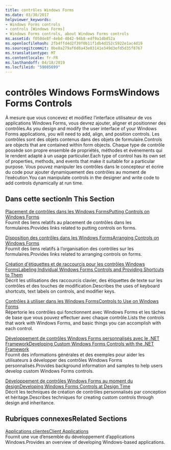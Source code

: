 ```yaml
---
title: contrôles Windows Forms
ms.date: 03/30/2017
helpviewer_keywords:
- Windows Forms controls
- controls [Windows Forms]
- Windows Forms controls, about Windows Forms controls
ms.assetid: f050de8f-4ebd-4042-94b8-edf9a1dbd52a
ms.openlocfilehash: 2fb4ffd4d2f39f0b11f1db4d152c5922e1ac4d19
ms.sourcegitcommit: 0be8a279af6d8a43e03141e349d3efd5d35f8767
ms.translationtype: MT
ms.contentlocale: fr-FR
ms.lasthandoff: 04/18/2019
ms.locfileid: "59085699"
---
```

# <a name="windows-forms-controls"></a><span data-ttu-id="7d5fd-102">contrôles Windows Forms</span><span class="sxs-lookup"><span data-stu-id="7d5fd-102">Windows Forms Controls</span></span>
<span data-ttu-id="7d5fd-103">À mesure que vous concevez et modifiez l’interface utilisateur de vos applications Windows Forms, vous devrez ajouter, aligner et positionner des contrôles.</span><span class="sxs-lookup"><span data-stu-id="7d5fd-103">As you design and modify the user interface of your Windows Forms applications, you will need to add, align, and position controls.</span></span> <span data-ttu-id="7d5fd-104">Les contrôles sont des objets contenus dans des objets de formulaire.</span><span class="sxs-lookup"><span data-stu-id="7d5fd-104">Controls are objects that are contained within form objects.</span></span> <span data-ttu-id="7d5fd-105">Chaque type de contrôle possède son propre ensemble de propriétés, méthodes et événements qui le rendent adapté à un usage particulier.</span><span class="sxs-lookup"><span data-stu-id="7d5fd-105">Each type of control has its own set of properties, methods, and events that make it suitable for a particular purpose.</span></span> <span data-ttu-id="7d5fd-106">Vous pouvez manipuler les contrôles dans le concepteur et écrire du code pour ajouter dynamiquement des contrôles au moment de l’exécution.</span><span class="sxs-lookup"><span data-stu-id="7d5fd-106">You can manipulate controls in the designer and write code to add controls dynamically at run time.</span></span>  
  
## <a name="in-this-section"></a><span data-ttu-id="7d5fd-107">Dans cette section</span><span class="sxs-lookup"><span data-stu-id="7d5fd-107">In This Section</span></span>  
 [<span data-ttu-id="7d5fd-108">Placement de contrôles dans les Windows Forms</span><span class="sxs-lookup"><span data-stu-id="7d5fd-108">Putting Controls on Windows Forms</span></span>](putting-controls-on-windows-forms.md)  
 <span data-ttu-id="7d5fd-109">Fournit des liens relatifs au placement de contrôles dans les formulaires.</span><span class="sxs-lookup"><span data-stu-id="7d5fd-109">Provides links related to putting controls on forms.</span></span>  
  
 [<span data-ttu-id="7d5fd-110">Disposition des contrôles dans les Windows Forms</span><span class="sxs-lookup"><span data-stu-id="7d5fd-110">Arranging Controls on Windows Forms</span></span>](arranging-controls-on-windows-forms.md)  
 <span data-ttu-id="7d5fd-111">Fournit des liens relatifs à l’organisation des contrôles sur les formulaires.</span><span class="sxs-lookup"><span data-stu-id="7d5fd-111">Provides links related to arranging controls on forms.</span></span>  
  
 [<span data-ttu-id="7d5fd-112">Création d'étiquettes et de raccourcis pour les contrôles Windows Forms</span><span class="sxs-lookup"><span data-stu-id="7d5fd-112">Labeling Individual Windows Forms Controls and Providing Shortcuts to Them</span></span>](labeling-individual-windows-forms-controls-and-providing-shortcuts-to-them.md)  
 <span data-ttu-id="7d5fd-113">Décrit les utilisations des raccourcis clavier, des étiquettes de texte sur les contrôles et des touches de modification.</span><span class="sxs-lookup"><span data-stu-id="7d5fd-113">Describes the uses of keyboard shortcuts, text labels on controls, and modifier keys.</span></span>  
  
 [<span data-ttu-id="7d5fd-114">Contrôles à utiliser dans les Windows Forms</span><span class="sxs-lookup"><span data-stu-id="7d5fd-114">Controls to Use on Windows Forms</span></span>](controls-to-use-on-windows-forms.md)  
 <span data-ttu-id="7d5fd-115">Répertorie les contrôles qui fonctionnent avec Windows Forms et les tâches de base que vous pouvez effectuer avec chaque contrôle.</span><span class="sxs-lookup"><span data-stu-id="7d5fd-115">Lists the controls that work with Windows Forms, and basic things you can accomplish with each control.</span></span>  
  
 [<span data-ttu-id="7d5fd-116">Développement de contrôles Windows Forms personnalisés avec le .NET Framework</span><span class="sxs-lookup"><span data-stu-id="7d5fd-116">Developing Custom Windows Forms Controls with the .NET Framework</span></span>](developing-custom-windows-forms-controls.md)  
 <span data-ttu-id="7d5fd-117">Fournit des informations générales et des exemples pour aider les utilisateurs à développer des contrôles Windows Forms personnalisés.</span><span class="sxs-lookup"><span data-stu-id="7d5fd-117">Provides background information and samples to help users develop custom Windows Forms controls.</span></span>  
  
 [<span data-ttu-id="7d5fd-118">Développement de contrôles Windows Forms au moment du design</span><span class="sxs-lookup"><span data-stu-id="7d5fd-118">Developing Windows Forms Controls at Design Time</span></span>](developing-windows-forms-controls-at-design-time.md)  
 <span data-ttu-id="7d5fd-119">Décrit les techniques de création de contrôles personnalisés par conception et héritage.</span><span class="sxs-lookup"><span data-stu-id="7d5fd-119">Describes techniques for creating custom controls through design and inheritance.</span></span>  
  
## <a name="related-sections"></a><span data-ttu-id="7d5fd-120">Rubriques connexes</span><span class="sxs-lookup"><span data-stu-id="7d5fd-120">Related Sections</span></span>  
 [<span data-ttu-id="7d5fd-121">Applications clientes</span><span class="sxs-lookup"><span data-stu-id="7d5fd-121">Client Applications</span></span>](../../develop-client-apps.md)  
 <span data-ttu-id="7d5fd-122">Fournit une vue d’ensemble du développement d’applications Windows.</span><span class="sxs-lookup"><span data-stu-id="7d5fd-122">Provides an overview of developing Windows-based applications.</span></span>  
